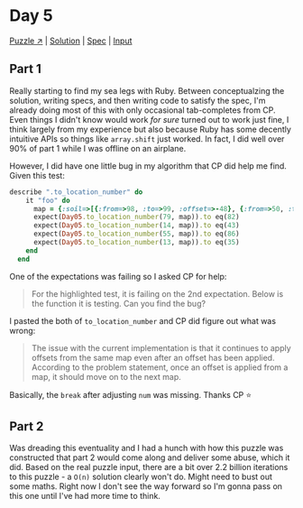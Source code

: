 # Day 5

[Puzzle ↗️](https://adventofcode.com/2023/day/5) |
[Solution](../lib/day05.rb) |
[Spec](../spec/day05_spec.rb) |
[Input](../input/day05.txt)

## Part 1

Really starting to find my sea legs with Ruby. Between conceptualzing the solution, writing specs, and then writing code
to satisfy the spec, I'm already doing most of this with only occasional tab-completes from CP. Even things I didn't
know would work _for sure_ turned out to work just fine, I think largely from my experience but also because Ruby has
some decently intuitive APIs so things like `array.shift` just worked. In fact, I did well over 90% of part 1 while I
was offline on an airplane.

However, I did have one little bug in my algorithm that CP did help me find. Given this test:

```ruby
describe ".to_location_number" do
    it "foo" do
      map = {:soil=>[{:from=>98, :to=>99, :offset=>-48}, {:from=>50, :to=>97, :offset=>2}], :fertilizer=>[{:from=>15, :to=>51, :offset=>-15}, {:from=>52, :to=>53, :offset=>-15}, {:from=>0, :to=>14, :offset=>39}], :water=>[{:from=>53, :to=>60, :offset=>-4}, {:from=>11, :to=>52, :offset=>-11}, {:from=>0, :to=>6, :offset=>42}, {:from=>7, :to=>10, :offset=>50}], :light=>[{:from=>18, :to=>24, :offset=>70}, {:from=>25, :to=>94, :offset=>-7}], :temperature=>[{:from=>77, :to=>99, :offset=>-32}, {:from=>45, :to=>63, :offset=>36}, {:from=>64, :to=>76, :offset=>4}], :humidity=>[{:from=>69, :to=>69, :offset=>-69}, {:from=>0, :to=>68, :offset=>1}], :location=>[{:from=>56, :to=>92, :offset=>4}, {:from=>93, :to=>96, :offset=>-37}]}
      expect(Day05.to_location_number(79, map)).to eq(82)
      expect(Day05.to_location_number(14, map)).to eq(43)
      expect(Day05.to_location_number(55, map)).to eq(86)
      expect(Day05.to_location_number(13, map)).to eq(35)
    end
  end
```

One of the expectations was failing so I asked CP for help:

> For the highlighted test, it is failing on the 2nd expectation. Below is the function it is testing. Can you find the bug?

I pasted the both of `to_location_number` and CP did figure out what was wrong:

> The issue with the current implementation is that it continues to apply offsets from the same map even after an offset
> has been applied. According to the problem statement, once an offset is applied from a map, it should move on to the
> next map.

Basically, the `break` after adjusting `num` was missing. Thanks CP ⭐

## Part 2

Was dreading this eventuality and I had a hunch with how this puzzle was constructed that part 2 would come along and
deliver some abuse, which it did. Based on the real puzzle input, there are a bit over 2.2 billion iterations to this
puzzle - a `O(n)` solution clearly won't do. Might need to bust out some maths. Right now I don't see the way forward so
I'm gonna pass on this one until I've had more time to think.